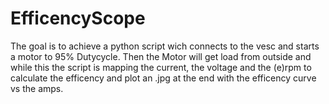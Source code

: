 # EfficencyScope
The goal is to achieve a python script wich connects to the vesc and starts a motor to 95% Dutycycle.
Then the Motor will get load from outside and while this the script is mapping the current, the voltage and the (e)rpm to calculate the efficency and plot an .jpg at the end with the efficency curve vs the amps.
